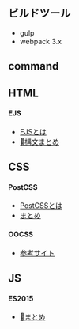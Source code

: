 ## ビルドツール
* gulp
* webpack 3.x

## command


## HTML
#### EJS
* [EJSとは](https://liginc.co.jp/web/html-css/html/144170)
* [構文まとめ](https://qiita.com/morishitter/items/4a04eb144abf49f41d7d)

## CSS
#### PostCSS
* [PostCSSとは](https://techblog.ca-reward.co.jp/2017/01/post-133.html)
* [まとめ](https://qiita.com/morishitter/items/4a04eb144abf49f41d7d)
#### OOCSS
* [参考サイト](http://sinap.jp/blog/2015/11/sinap-oocss.html)

## JS
#### ES2015
* [まとめ](https://qiita.com/tuno-tky/items/74ca595a9232bcbcd727)
